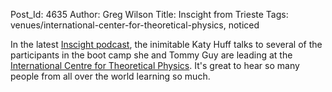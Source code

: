 Post_Id: 4635
Author: Greg Wilson
Title: Inscight from Trieste
Tags: venues/international-center-for-theoretical-physics, noticed

<p>In the latest <a href="http://inscight.org/2012/02/29/episode-25-advanced-school-for-scientific-software-development/">Inscight podcast</a>, the inimitable Katy Huff talks to several of the participants in the boot camp she and Tommy Guy are leading at the <a href="/bootcamps/2012-02-itcp.html">International Centre for Theoretical Physics</a>. It's great to hear so many people from all over the world learning so much.</p>
